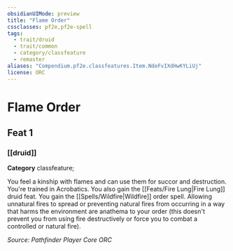 ```yaml
---
obsidianUIMode: preview
title: "Flame Order"
cssclasses: pf2e,pf2e-spell
tags:
  - trait/druid
  - trait/common
  - category/classfeature
  - remaster
aliases: "Compendium.pf2e.classfeatures.Item.NdeFvIXdHwKYLiUj"
license: ORC
---
```

# Flame Order
## Feat 1
### [[druid]]

**Category** classfeature; 




You feel a kinship with flames and can use them for succor and destruction. You're trained in Acrobatics. You also gain the [[Feats/Fire Lung|Fire Lung]] druid feat. You gain the [[Spells/Wildfire|Wildfire]] order spell. Allowing unnatural fires to spread or preventing natural fires from occurring in a way that harms the environment are anathema to your order (this doesn't prevent you from using fire destructively or force you to combat a controlled or natural fire).

*Source: Pathfinder Player Core*
*ORC*